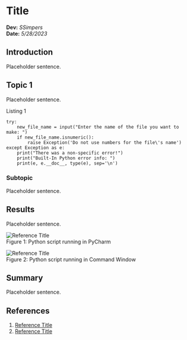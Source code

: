 # Title
**Dev:** *SSimpers*  
**Date:** *5/28/2023*

## Introduction
Placeholder sentence.

## Topic 1
Placeholder sentence.

Listing 1
```
try:
    new_file_name = input("Enter the name of the file you want to make: ")
    if new_file_name.isnumeric():
        raise Exception('Do not use numbers for the file\'s name')
except Exception as e:
    print("There was a non-specific error!")
    print("Built-In Python error info: ")
    print(e, e.__doc__, type(e), sep='\n')
```


### Subtopic
Placeholder sentence.

## Results
Placeholder sentence.

![Reference Title](https://encrypted-tbn0.gstatic.com/images?q=tbn:ANd9GcRVzuNH94JSJFBTY091212m-ZIEox8Hxdm9zX23sPhWkDVUEt3wDFKf9IQp_FTW0UYxMKE&usqp=CAU "Reference Title")  
Figure 1: Python script running in PyCharm

![Reference Title](https://encrypted-tbn0.gstatic.com/images?q=tbn:ANd9GcRVzuNH94JSJFBTY091212m-ZIEox8Hxdm9zX23sPhWkDVUEt3wDFKf9IQp_FTW0UYxMKE&usqp=CAU "Reference Title")  
Figure 2: Python script running in Command Window


## Summary
Placeholder sentence.

## References
1. [Reference Title](https://www.google.com "Reference Title")  
2. [Reference Title](https://www.google.com "Reference Title")  
